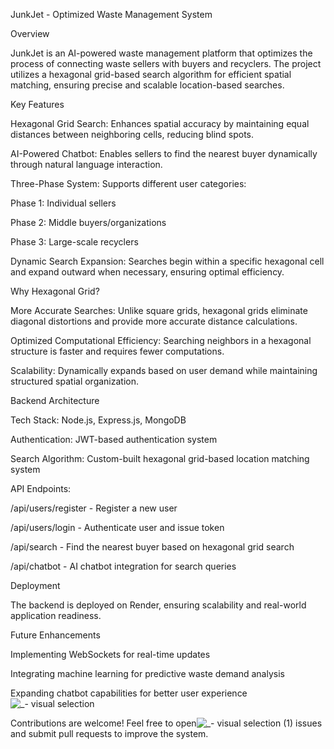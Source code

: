 JunkJet - Optimized Waste Management System

Overview

JunkJet is an AI-powered waste management platform that optimizes the process of connecting waste sellers with buyers and recyclers. The project utilizes a hexagonal grid-based search algorithm for efficient spatial matching, ensuring precise and scalable location-based searches.

Key Features

Hexagonal Grid Search: Enhances spatial accuracy by maintaining equal distances between neighboring cells, reducing blind spots.

AI-Powered Chatbot: Enables sellers to find the nearest buyer dynamically through natural language interaction.

Three-Phase System: Supports different user categories:

Phase 1: Individual sellers

Phase 2: Middle buyers/organizations

Phase 3: Large-scale recyclers

Dynamic Search Expansion: Searches begin within a specific hexagonal cell and expand outward when necessary, ensuring optimal efficiency.

Why Hexagonal Grid?

More Accurate Searches: Unlike square grids, hexagonal grids eliminate diagonal distortions and provide more accurate distance calculations.

Optimized Computational Efficiency: Searching neighbors in a hexagonal structure is faster and requires fewer computations.

Scalability: Dynamically expands based on user demand while maintaining structured spatial organization.

Backend Architecture

Tech Stack: Node.js, Express.js, MongoDB

Authentication: JWT-based authentication system

Search Algorithm: Custom-built hexagonal grid-based location matching system

API Endpoints:

/api/users/register - Register a new user

/api/users/login - Authenticate user and issue token

/api/search - Find the nearest buyer based on hexagonal grid search

/api/chatbot - AI chatbot integration for search queries

Deployment

The backend is deployed on Render, ensuring scalability and real-world application readiness.

Future Enhancements

Implementing WebSockets for real-time updates

Integrating machine learning for predictive waste demand analysis

Expanding chatbot capabilities for better user experience![_- visual selection](https://github.com/user-attachments/assets/c99d8e48-638e-435f-931f-0bf86027ed26)




Contributions are welcome! Feel free to open![_- visual selection (1)](https://github.com/user-attachments/assets/003f9d95-c015-465c-8d33-096415d13a12)
 issues and submit pull requests to improve the system.

